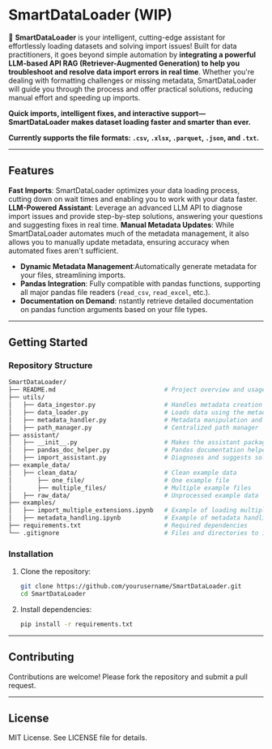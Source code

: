 # SmartDataLoader (WIP)

🚀 __SmartDataLoader__ is your intelligent, cutting-edge assistant for effortlessly loading datasets and solving import issues! Built for data practitioners, it goes beyond simple automation by __integrating a powerful LLM-based API RAG (Retriever-Augmented Generation) to help you troubleshoot and resolve data import errors in real time__. Whether you're dealing with formatting challenges or missing metadata, SmartDataLoader will guide you through the process and offer practical solutions, reducing manual effort and speeding up imports.

__Quick imports, intelligent fixes, and interactive support—SmartDataLoader makes dataset loading faster and smarter than ever.__

__Currently supports the file formats: `.csv`, `.xlsx`, `.parquet`, `.json`, and `.txt`.__

---

## Features

__Fast Imports__: SmartDataLoader optimizes your data loading process, cutting down on wait times and enabling you to work with your data faster.
__LLM-Powered Assistant__: Leverage an advanced LLM API to diagnose import issues and provide step-by-step solutions, answering your questions and suggesting fixes in real time.
__Manual Metadata Updates__: While SmartDataLoader automates much of the metadata management, it also allows you to manually update metadata, ensuring accuracy when automated fixes aren't sufficient.
- __Dynamic Metadata Management__:Automatically generate metadata for your files, streamlining imports.
- __Pandas Integration__: Fully compatible with pandas functions, supporting all major pandas file readers (`read_csv`, `read_excel`, etc.).
- __Documentation on Demand__: nstantly retrieve detailed documentation on pandas function arguments based on your file types.

---

## Getting Started

### Repository Structure

```bash
SmartDataLoader/
├── README.md                              # Project overview and usage instructions
├── utils/
│   ├── data_ingestor.py                   # Handles metadata creation and ingestion
│   ├── data_loader.py                     # Loads data using the metadata
│   ├── metadata_handler.py                # Metadata manipulation and updates
│   ├── path_manager.py                    # Centralized path manager
├── assistant/
│   ├── __init__.py                        # Makes the assistant package
│   ├── pandas_doc_helper.py               # Pandas documentation helper
│   ├── import_assistant.py                # Diagnoses and suggests solutions for import issues
├── example_data/
│   ├── clean_data/                        # Clean example data
│       ├── one_file/                      # One example file
│       ├── multiple_files/                # Multiple example files
│   ├── raw_data/                          # Unprocessed example data
├── examples/
│   ├── import_multiple_extensions.ipynb   # Example of loading multiple file types (CSV, XLSX, etc.)
│   ├── metadata_handling.ipynb            # Example of metadata handling using pandas_doc_helper and the assistant
├── requirements.txt                       # Required dependencies
└── .gitignore                             # Files and directories to ignore
```

### Installation
1. Clone the repository:
   ```bash
   git clone https://github.com/yourusername/SmartDataLoader.git
   cd SmartDataLoader
   ```

2. Install dependencies:
   ```bash
   pip install -r requirements.txt
   ````

---

## Contributing

Contributions are welcome! Please fork the repository and submit a pull request.

---

## License

MIT License. See LICENSE file for details.